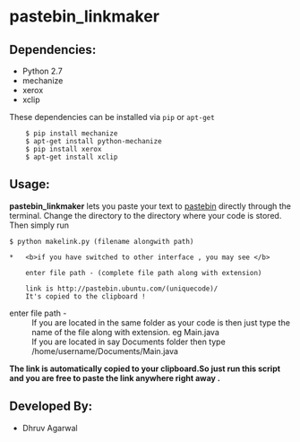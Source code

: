 pastebin_linkmaker
==================

Dependencies:
-------------
*  Python 2.7
*  mechanize
*  xerox
*  xclip

These dependencies can be installed via `pip` or `apt-get`

        $ pip install mechanize
        $ apt-get install python-mechanize
        $ pip install xerox
        $ apt-get install xclip
        
Usage:
----------

**pastebin_linkmaker** lets you paste your text to [pastebin](http://pastebin.ubuntu.com/) directly through the terminal. Change the directory to the directory where your code is stored. Then simply run

    $ python makelink.py (filename alongwith path)

    *   <b>if you have switched to other interface , you may see </b>
    
        enter file path - (complete file path along with extension)
    
        link is http://pastebin.ubuntu.com/(uniquecode)/
        It's copied to the clipboard !
    
<dl>
  <dt>enter file path - </dt>
  <dd>If you are located in the same folder as your code is then just type the name of the file along with extension. eg Main.java</dd>
  <dd>If you are located in say Documents folder then type /home/username/Documents/Main.java</dt>
</dl>

<b>The link is automatically copied to your clipboard.So just run this script and you are free to paste the link anywhere right away .</b>

Developed By:
--------------
*  Dhruv Agarwal
